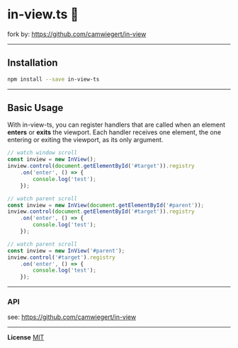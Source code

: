 # in-view.ts :eyes:
fork by: https://github.com/camwiegert/in-view

---

## Installation

```sh
npm install --save in-view-ts
```

---

## Basic Usage

With in-view-ts, you can register handlers that are called when an element **enters** or **exits** the viewport. Each handler receives one element, the one entering or exiting the viewport, as its only argument.

```js
// watch window scroll
const inview = new InView();
inview.control(document.getElementById('#target')).registry
    .on('enter', () => {
        console.log('test');
    });
```

```js
// watch parent scroll
const inview = new InView(document.getElementById('#parent'));
inview.control(document.getElementById('#target')).registry
    .on('enter', () => {
        console.log('test');
    });
```

```js
// watch parent scroll
const inview = new InView('#parent');
inview.control('#target').registry
    .on('enter', () => {
        console.log('test');
    });
```

---

### API
see: https://github.com/camwiegert/in-view

---

**License** [MIT](https://opensource.org/licenses/MIT)
